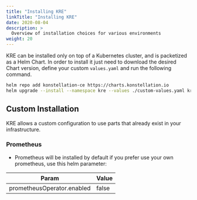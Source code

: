 ```yaml
---
title: "Installing KRE"
linkTitle: "Installing KRE"
date: 2020-08-04
description: >
  Overview of installation choices for various environments
weight: 20
---
```


KRE can be installed only on top of a Kubernetes cluster, and is packetized as a Helm Chart. In order to install it 
just need to download the desired Chart version, define your custom `values.yaml` and run the following command.

```bash
helm repo add konstellation-ce https://charts.konstellation.io
helm upgrade --install --namespace kre --values ./custom-values.yaml kre-v1.0.0
```

## Custom Installation
KRE allows a custom configuration to use parts that already exist in your infrastructure.

### Prometheus

- Prometheus will be installed by default if you prefer use your own prometheus, use this helm parameter:

|       Param                | Value |
| -------------------------- | ----- |
| prometheusOperator.enabled | false |
